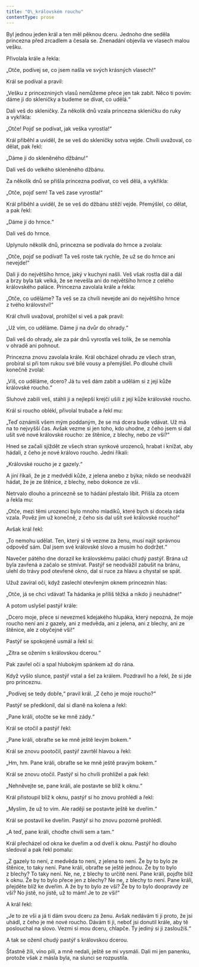 ```yaml
---
title: "O\_královském rouchu"
contentType: prose
---
```


<section>

Byl jednou jeden král a ten měl pěknou dceru. Jednoho dne seděla princezna před zrcadlem a česala se. Znenadání objevila ve vlasech malou vešku.

Přivolala krále a řekla:

„Otče, podívej se, co jsem našla ve svých krásných vlasech!“

Král se podíval a pravil:

„Vešku z princezniných vlasů nemůžeme přece jen tak zabít. Něco ti povím: dáme ji do skleničky a budeme se dívat, co udělá.“

Dali veš do skleničky. Za několik dnů vzala princezna skleničku do ruky a vykřikla:

„Otče! Pojď se podívat, jak veška vyrostla!“

Král přiběhl a uviděl, že se veš do skleničky sotva vejde. Chvíli uvažoval, co dělat, pak řekl:

„Dáme ji do skleněného džbánu!“

Dali veš do velkého skleněného džbánu.

Za několik dnů se přišla princezna podívat, co veš dělá, a vykřikla:

„Otče, pojď sem! Ta veš zase vyrostla!“

Král přiběhl a uviděl, že se veš do džbánu stěží vejde. Přemýšlel, co dělat, a pak řekl:

„Dáme ji do hrnce.“

Dali veš do hrnce.

Uplynulo několik dnů, princezna se podívala do hrnce a zvolala:

„Otče, pojď se podívat! Ta veš roste tak rychle, že už se do hrnce ani nevejde!“

Dali ji do největšího hrnce, jaký v kuchyni našli. Veš však rostla dál a dál a brzy byla tak velká, že se nevešla ani do největšího hrnce z celého královského paláce. Princezna zavolala krále a řekla:

„Otče, co uděláme? Ta veš se za chvíli nevejde ani do největšího hrnce z tvého království!“

Král chvíli uvažoval, prohlížel si veš a pak pravil:

„Už vím, co uděláme. Dáme ji na dvůr do ohrady.“

Dali veš do ohrady, ale za pár dnů vyrostla veš tolik, že se nemohla v ohradě ani pohnout.

Princezna znovu zavolala krále. Král obcházel ohradu ze všech stran, probíral si při tom rukou své bílé vousy a přemýšlel. Po dlouhé chvíli konečně zvolal:

„Víš, co uděláme, dcero? Já tu veš dám zabít a udělám si z její kůže královské roucho.“

Sluhové zabili veš, stáhli ji a nejlepší krejčí ušili z její kůže královské roucho.

Král si roucho oblékl, přivolal trubače a řekl mu:

„Teď oznámíš všem mým poddaným, že se má dcera bude vdávat. Už má na to nejvyšší čas. Avšak vezme si jen toho, kdo uhodne, z čeho jsem si dal ušít své nové královské roucho: ze štěnice, z blechy, nebo ze vši?“

Hned se začali sjíždět ze všech stran synkové urozenců, hrabat i knížat, aby hádali, z čeho je nové královo roucho. Jedni říkali:

„Královské roucho je z gazely.“

A jiní říkali, že je z medvědí kůže, z jelena anebo z býka; nikdo se neodvážil hádat, že je ze štěnice, z blechy, nebo dokonce ze vši.

Netrvalo dlouho a princezně se to hádání přestalo líbit. Přišla za otcem a řekla mu:

„Otče, mezi těmi urozenci bylo mnoho mladíků, které bych si docela ráda vzala. Pověz jim už konečně, z čeho sis dal ušít své královské roucho!“

Avšak král řekl:

„To nemohu udělat. Ten, který si tě vezme za ženu, musí najít správnou odpověď sám. Dal jsem své královské slovo a musím ho dodržet.“

Navečer pátého dne dorazil ke královskému paláci chudý pastýř. Brána už byla zavřená a začalo se stmívat. Pastýř se neodvážil zabušit na bránu, ulehl do trávy pod otevřené okno, dal si ruce za hlavu a chystal se spát.

Užuž zavíral oči, když zaslechl otevřeným oknem princeznin hlas:

„Otče, já se chci vdávat! Ta hádanka je příliš těžká a nikdo ji neuhádne!“

A potom uslyšel pastýř krále:

„Dcero moje, přece si nevezmeš kdejakého hlupáka, který nepozná, že moje roucho není ani z gazely, ani z medvěda, ani z jelena, ani z blechy, ani ze štěnice, ale z obyčejné vši!“

Pastýř se spokojeně usmál a řekl si:

„Zítra se ožením s královskou dcerou.“

Pak zavřel oči a spal hlubokým spánkem až do rána.

Když vyšlo slunce, pastýř vstal a šel za králem. Pozdravil ho a řekl, že si jde pro princeznu.

„Podívej se tedy dobře,“ pravil král. „Z čeho je moje roucho?“

Pastýř se předklonil, dal si dlaně na kolena a řekl:

„Pane králi, otočte se ke mně zády.“

Král se otočil a pastýř řekl:

„Pane králi, obraťte se ke mně ještě levým bokem.“

Král se znovu pootočil, pastýř zavrtěl hlavou a řekl:

„Hm, hm. Pane králi, obraťte se ke mně ještě pravým bokem.“

Král se znovu otočil. Pastýř si ho chvíli prohlížel a pak řekl:

„Nehněvejte se, pane králi, ale postavte se blíž k oknu.“

Král přistoupil blíž k oknu, pastýř si ho znovu prohlédl a řekl:

„Myslím, že už to vím. Ale raději se postavte ještě ke dveřím.“

Král se postavil ke dveřím. Pastýř si ho znovu pozorně prohlédl.

„A teď, pane králi, choďte chvíli sem a tam.“

Král přecházel od okna ke dveřím a od dveří k oknu. Pastýř ho dlouho sledoval a pak řekl pomalu:

„Z gazely to není, z medvěda to není, z jelena to není. Že by to bylo ze štěnice, to taky není. Pane králi, obraťte se ještě jednou. Že by to bylo z blechy? To taky není. Ne, ne, z blechy to určitě není. Pane králi, pojďte blíž k oknu. Že by to bylo přece jen z blechy? Ne ne, z blechy to není. Pane králi, přejděte blíž ke dveřím. A že by to bylo ze vši? Že by to bylo doopravdy ze vši? No jistě, no jistě, už to mám! Je to ze vši!“

A král řekl:

„Je to ze vši a já ti dám svou dceru za ženu. Avšak nedávám ti ji proto, že jsi uhádl, z čeho je mé nové roucho. Dávám ti ji, neboť jsi donutil krále, aby tě poslouchal na slovo. Vezmi si mou dceru, chlapče. Ty jediný si ji zasloužíš.“

A tak se oženil chudý pastýř s královskou dcerou.

Šťastně žili, víno pili, a mně nedali, ještě se mi vysmáli. Dali mi jen panenku, protože však z másla byla, na slunci se rozpustila.

</section>
